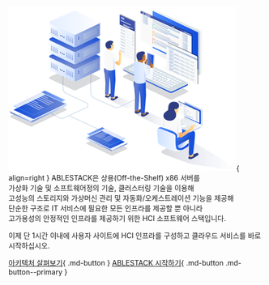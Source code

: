 ![main-image](assets/images/illustration.png){ align=right }
ABLESTACK은 상용(Off-the-Shelf) x86 서버를  
가상화 기술 및 소프트웨어정의 기술, 클러스터링 기술을 이용해  
고성능의 스토리지와 가상머신 관리 및 자동화/오케스트레이션 기능을 제공해  
단순한 구조로 IT 서비스에 필요한 모든 인프라를 제공할 뿐 아니라  
고가용성의 안정적인 인프라를 제공하기 위한 HCI 소프트웨어 스택입니다.

이제 단 1시간 이내에 사용자 사이트에 HCI 인프라를 구성하고 클라우드 서비스를 바로 시작하십시오.

[아키텍처 살펴보기](architecture/architecture-overview){ .md-button } [ABLESTACK 시작하기](getting-started/getting-started-overview){ .md-button .md-button--primary }